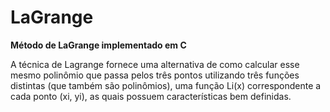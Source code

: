 # LaGrange
**Método de LaGrange implementado em C**

A técnica de Lagrange fornece uma alternativa de como calcular esse mesmo polinômio que passa pelos três pontos utilizando três funções distintas (que também são polinômios), uma função Li(x) correspondente a cada ponto (xi, yi), as quais possuem características bem definidas.
